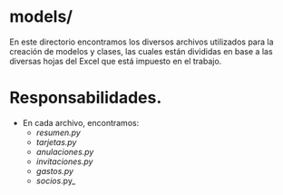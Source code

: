 # models/
En este directorio encontramos los diversos archivos utilizados para la creación de modelos y clases, las cuales
están divididas en base a las diversas hojas del Excel que está impuesto en el trabajo.

# Responsabilidades.
* En cada archivo, encontramos:
    - _resumen.py_
    - _tarjetas.py_
    - _anulaciones.py_
    - _invitaciones.py_
    - _gastos.py_
    - _socios_.py_
    